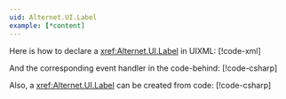 ```yaml
---
uid: Alternet.UI.Label
example: [*content]
---
```


Here is how to declare a <xref:Alternet.UI.Label> in UIXML:
[!code-xml[](examples/ExampleWindow.uixml#CreateUixmlDeclaration)]

And the corresponding event handler in the code-behind:
[!code-csharp[](examples/ExampleWindow.uixml.cs#LabelEventHandler)]

Also, a <xref:Alternet.UI.Label> can be created from code:
[!code-csharp[](examples/ExampleWindow.uixml.cs#LabelCSharpCreation)]
